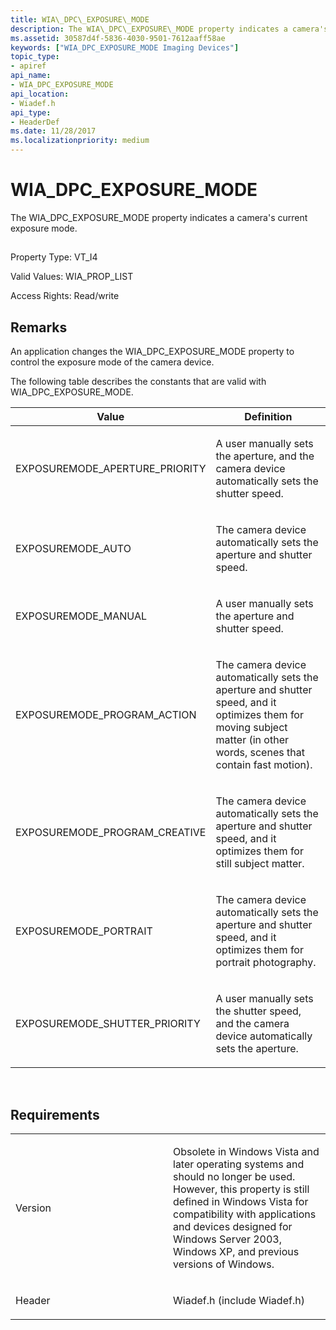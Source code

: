 ```yaml
---
title: WIA\_DPC\_EXPOSURE\_MODE
description: The WIA\_DPC\_EXPOSURE\_MODE property indicates a camera's current exposure mode.
ms.assetid: 30587d4f-5836-4030-9501-7612aaff58ae
keywords: ["WIA_DPC_EXPOSURE_MODE Imaging Devices"]
topic_type:
- apiref
api_name:
- WIA_DPC_EXPOSURE_MODE
api_location:
- Wiadef.h
api_type:
- HeaderDef
ms.date: 11/28/2017
ms.localizationpriority: medium
---
```


# WIA\_DPC\_EXPOSURE\_MODE


The WIA\_DPC\_EXPOSURE\_MODE property indicates a camera's current exposure mode.

## <span id="ddk_wia_dpc_exposure_mode_si"></span><span id="DDK_WIA_DPC_EXPOSURE_MODE_SI"></span>


Property Type: VT\_I4

Valid Values: WIA\_PROP\_LIST

Access Rights: Read/write

Remarks
-------

An application changes the WIA\_DPC\_EXPOSURE\_MODE property to control the exposure mode of the camera device.

The following table describes the constants that are valid with WIA\_DPC\_EXPOSURE\_MODE.

<table>
<colgroup>
<col width="50%" />
<col width="50%" />
</colgroup>
<thead>
<tr class="header">
<th>Value</th>
<th>Definition</th>
</tr>
</thead>
<tbody>
<tr class="odd">
<td><p>EXPOSUREMODE_APERTURE_PRIORITY</p></td>
<td><p>A user manually sets the aperture, and the camera device automatically sets the shutter speed.</p></td>
</tr>
<tr class="even">
<td><p>EXPOSUREMODE_AUTO</p></td>
<td><p>The camera device automatically sets the aperture and shutter speed.</p></td>
</tr>
<tr class="odd">
<td><p>EXPOSUREMODE_MANUAL</p></td>
<td><p>A user manually sets the aperture and shutter speed.</p></td>
</tr>
<tr class="even">
<td><p>EXPOSUREMODE_PROGRAM_ACTION</p></td>
<td><p>The camera device automatically sets the aperture and shutter speed, and it optimizes them for moving subject matter (in other words, scenes that contain fast motion).</p></td>
</tr>
<tr class="odd">
<td><p>EXPOSUREMODE_PROGRAM_CREATIVE</p></td>
<td><p>The camera device automatically sets the aperture and shutter speed, and it optimizes them for still subject matter.</p></td>
</tr>
<tr class="even">
<td><p>EXPOSUREMODE_PORTRAIT</p></td>
<td><p>The camera device automatically sets the aperture and shutter speed, and it optimizes them for portrait photography.</p></td>
</tr>
<tr class="odd">
<td><p>EXPOSUREMODE_SHUTTER_PRIORITY</p></td>
<td><p>A user manually sets the shutter speed, and the camera device automatically sets the aperture.</p></td>
</tr>
</tbody>
</table>

 

Requirements
------------

<table>
<colgroup>
<col width="50%" />
<col width="50%" />
</colgroup>
<tbody>
<tr class="odd">
<td><p>Version</p></td>
<td><p>Obsolete in Windows Vista and later operating systems and should no longer be used. However, this property is still defined in Windows Vista for compatibility with applications and devices designed for Windows Server 2003, Windows XP, and previous versions of Windows.</p></td>
</tr>
<tr class="even">
<td><p>Header</p></td>
<td>Wiadef.h (include Wiadef.h)</td>
</tr>
</tbody>
</table>

 

 





